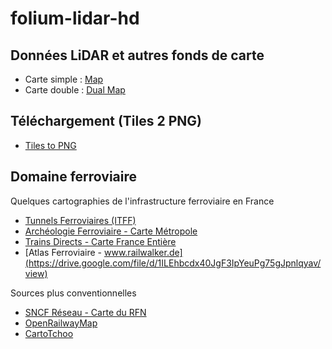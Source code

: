 # folium-lidar-hd

## Données LiDAR et autres fonds de carte
- Carte simple : [Map](map.html)
- Carte double : [Dual Map](map-dual.html)

## Téléchargement (Tiles 2 PNG) 
- [Tiles to PNG](https://folium-lidar-hd.streamlit.app/)

## Domaine ferroviaire
Quelques cartographies de l'infrastructure ferroviaire en France
- [Tunnels Ferroviaires (ITFF)](itff.html)
- [Archéologie Ferroviaire - Carte Métropole](https://macarte.ign.fr/carte/024b0874d035fce0cf59f97ae2581257/Metropole-en-cours-)
- [Trains Directs - Carte France Entière](https://trains-directs.fr/carte-france/)
- [Atlas Ferroviaire - www.railwalker.de](https://drive.google.com/file/d/1ILEhbcdx40JgF3IpYeuPg75gJpnlqyav/view)

Sources plus conventionnelles 
- [SNCF Réseau - Carte du RFN](https://www.sncf-reseau.com/fr/cartes/carte-du-reseau-ferre-national)
- [OpenRailwayMap](https://openrailwaymap.app/#view=5.07/46.84/2.89)
- [CartoTchoo](https://carto.tchoo.net/)

  
